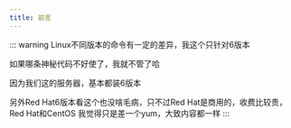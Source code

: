```yaml
---
title: 前言
---
```

::: warning
Linux不同版本的命令有一定的差异，我这个只针对6版本

如果哪条神秘代码不好使了，我就不管了哈

因为我们这的服务器，基本都装6版本

另外Red Hat6版本看这个也没啥毛病，只不过Red Hat是商用的，收费比较贵，Red Hat和CentOS 我觉得只是差一个yum，大致内容都一样
:::